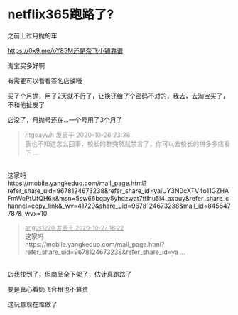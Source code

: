 # netflix365跑路了?


之前上过月抛的车

<img src="static/image/smiley/default/lol.gif" smilieid="12" border="0" alt="" /><img src="static/image/smiley/default/lol.gif" smilieid="12" border="0" alt="" /><img src="static/image/smiley/default/lol.gif" smilieid="12" border="0" alt="" />https://0x9.me/oY85M还是奈飞小铺靠谱

淘宝买多好啊

有需要可以看看签名店铺哦

买了个月抛，用了2天就不行了，让换还给了个密码不对的，我去，去淘宝买了，不和他扯皮了

店没了，月抛号还在...一个号用了3个月了<img src="static/image/smiley/default/sweat.gif" smilieid="10" border="0" alt="" />

<div class="quote"><blockquote><font color="#999999">ntgoaywh 发表于 2020-10-26 23:38</font><br />
<font color="#999999">我也不知道怎么回事，校长的群突然就禁言了，你可以去校长的拼多多店看下 ...</font></blockquote></div><br />
这家吗<br />
https://mobile.yangkeduo.com/mall_page.html?refer_share_uid=9678124673238&amp;refer_share_id=yalUY3N0cXTV4o11GZHAFmWoPtUfQH6x&amp;msn=5sw66bqpy5yhdzwat7tflhu5l4_axbuy&amp;refer_share_channel=copy_link&amp;_wv=41729&amp;share_uid=9678124673238&amp;mall_id=845647787&amp;_wvx=10

<div class="quote"><blockquote><font size="2"><a href="https://www.hostloc.com/forum.php?mod=redirect&amp;goto=findpost&amp;pid=9360405&amp;ptid=758783" target="_blank"><font color="#999999">angus1220 发表于 2020-10-27 18:22</font></a></font><br />
这家吗<br />
https://mobile.yangkeduo.com/mall_page.html?refer_share_uid=9678124673238&amp;refer_share_id=ya ...</blockquote></div><br />
店我找到了，但商品全下架了，估计真跑路了

要是真心看奶飞合租也不算贵

这玩意现在难做了<img id="aimg_Yo133" onclick="zoom(this, this.src, 0, 0, 0)" class="zoom" src="https://cdn.jsdelivr.net/gh/hishis/forum-master/public/images/patch.gif" onmouseover="img_onmouseoverfunc(this)" onload="thumbImg(this)" border="0" alt="" />
